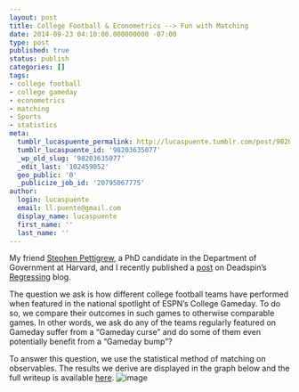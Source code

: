 ```yaml
---
layout: post
title: College Football & Econometrics --> Fun with Matching
date: 2014-09-23 04:10:00.000000000 -07:00
type: post
published: true
status: publish
categories: []
tags:
- college football
- college gameday
- econometrics
- matching
- Sports
- statistics
meta:
  tumblr_lucaspuente_permalink: http://lucaspuente.tumblr.com/post/98203635077/college-football-econometrics-fun-with
  tumblr_lucaspuente_id: '98203635077'
  _wp_old_slug: '98203635077'
  _edit_last: '102459052'
  geo_public: '0'
  _publicize_job_id: '20795067775'
author:
  login: lucaspuente
  email: ll.puente@gmail.com
  display_name: lucaspuente
  first_name: ''
  last_name: ''
---
```

<p>My <span class="il">friend</span> <a href="http://www.stephenpettigrew.com/"><span class="il">Stephen</span> Pettigrew</a>, a PhD candidate in the Department of Government at Harvard, and I recently published a <a href="http://regressing.deadspin.com/the-college-gameday-curse-is-real-for-some-teams-1626753840">post</a> on Deadspin’s <a href="http://regressing.deadspin.com/">Regressing</a> blog.</p>
<p>The question we ask is how different college football teams have performed when featured in the national spotlight of ESPN’s College Gameday. To do so, we compare their outcomes in such games to otherwise comparable games. In other words, we ask do any of the teams regularly featured on Gameday suffer from a “Gameday curse” and do some of them even potentially benefit from a “Gameday bump”?</p>
<p>To answer this question, we use the statistical method of matching on observables. The results we derive are displayed in the graph below and the full writeup is available <a href="http://regressing.deadspin.com/the-college-gameday-curse-is-real-for-some-teams-1626753840">here</a>. <img src="{{ site.baseurl }}/assets/tumblr_inline_ncc61oKJc91rkn0fa.png" alt="image" /></p>
<div></div>
